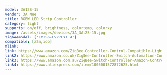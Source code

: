 ```yaml
---
model: 3A12S-15
vendor: 3A Nue
title: RGBW LED Strip Controller 
category: light
supports: on/off, brightness, colortemp, colorxy
image: /assets/images/devices/3A_3A12S-15.jpg
zigbeemodel: ['LXT56-LS27LX1.4']
compatible: [z2m,iob]
mlink: 
link: https://www.amazon.com/ZigBee-Controller-Control-Compatible-Lightify/dp/B07BTQJ8S5
link2: https://www.amazon.co.uk/ZigBee-Controller-Switch-Automation-Control/dp/B07XCWSZCS
link3: https://www.amazon.com.au/ZigBee-Switch-Controller-Amazon-Control/dp/B07L972KQF
link4: https://www.aliexpress.com/item/1005001572872625.html
---
```

